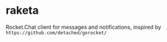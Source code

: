 # raketa
Rocket.Chat client for messages and notifications, inspired by `https://github.com/detached/gorocket/`